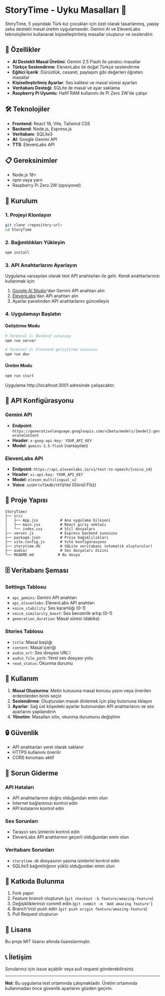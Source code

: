 # StoryTime - Uyku Masalları 🚀

StoryTime, 5 yaşındaki Türk kız çocukları için özel olarak tasarlanmış, yapay zeka destekli masal üretim uygulamasıdır. Gemini AI ve ElevenLabs teknolojilerini kullanarak kişiselleştirilmiş masallar oluşturur ve seslendirir.

## 🌟 Özellikler

- **AI Destekli Masal Üretimi**: Gemini 2.5 Flash ile yaratıcı masallar
- **Türkçe Seslendirme**: ElevenLabs ile doğal Türkçe seslendirme
- **Eğitici İçerik**: Dürüstlük, cesaret, paylaşım gibi değerleri öğreten masallar
- **Kişiselleştirilmiş Ayarlar**: Ses kalitesi ve masal süresi ayarları
- **Veritabanı Desteği**: SQLite ile masal ve ayar saklama
- **Raspberry Pi Uyumlu**: Hafif RAM kullanımı ile Pi Zero 2W'de çalışır

## 🛠️ Teknolojiler

- **Frontend**: React 18, Vite, Tailwind CSS
- **Backend**: Node.js, Express.js
- **Veritabanı**: SQLite3
- **AI**: Google Gemini API
- **TTS**: ElevenLabs API

## 📋 Gereksinimler

- Node.js 18+ 
- npm veya yarn
- Raspberry Pi Zero 2W (opsiyonel)

## 🚀 Kurulum

### 1. Projeyi Klonlayın
```bash
git clone <repository-url>
cd StoryTime
```

### 2. Bağımlılıkları Yükleyin
```bash
npm install
```

### 3. API Anahtarlarını Ayarlayın
Uygulama varsayılan olarak test API anahtarları ile gelir. Kendi anahtarlarınızı kullanmak için:

1. [Google AI Studio](https://aistudio.google.com/)'dan Gemini API anahtarı alın
2. [ElevenLabs](https://elevenlabs.io/)'dan API anahtarı alın
3. Ayarlar panelinden API anahtarlarını güncelleyin

### 4. Uygulamayı Başlatın

#### Geliştirme Modu
```bash
# Terminal 1: Backend sunucusu
npm run server

# Terminal 2: Frontend geliştirme sunucusu
npm run dev
```

#### Üretim Modu
```bash
npm run start
```

Uygulama http://localhost:3001 adresinde çalışacaktır.

## 🔧 API Konfigürasyonu

### Gemini API
- **Endpoint**: `https://generativelanguage.googleapis.com/v1beta/models/{model}:generateContent`
- **Header**: `x-goog-api-key: YOUR_API_KEY`
- **Model**: `gemini-2.5-flash` (varsayılan)

### ElevenLabs API
- **Endpoint**: `https://api.elevenlabs.io/v1/text-to-speech/{voice_id}`
- **Header**: `xi-api-key: YOUR_API_KEY`
- **Model**: `eleven_multilingual_v2`
- **Voice**: `xsGHrtxT5AdDzYXTQT0d` (Gönül Filiz)

## 📁 Proje Yapısı

```
StoryTime/
├── src/
│   ├── App.jsx          # Ana uygulama bileşeni
│   ├── main.jsx         # React giriş noktası
│   └── index.css        # Stil dosyaları
├── server.js            # Express backend sunucusu
├── package.json         # Proje bağımlılıkları
├── vite.config.js       # Vite konfigürasyonu
├── storytime.db         # SQLite veritabanı (otomatik oluşturulur)
├── audio/               # Ses dosyaları dizini
└── README.md           # Bu dosya
```

## 🗄️ Veritabanı Şeması

### Settings Tablosu
- `api_gemini`: Gemini API anahtarı
- `api_elevenlabs`: ElevenLabs API anahtarı
- `voice_stability`: Ses kararlılığı (0-1)
- `voice_similarity_boost`: Ses benzerlik artışı (0-1)
- `generation_duration`: Masal süresi (dakika)

### Stories Tablosu
- `title`: Masal başlığı
- `content`: Masal içeriği
- `audio_url`: Ses dosyası URL'i
- `audio_file_path`: Yerel ses dosyası yolu
- `read_status`: Okunma durumu

## 🎯 Kullanım

1. **Masal Oluşturma**: Metin kutusuna masal konusu yazın veya önerilen erdemlerden birini seçin
2. **Seslendirme**: Oluşturulan masalı dinlemek için play butonuna tıklayın
3. **Ayarlar**: Sağ üst köşedeki ayarlar butonundan API anahtarlarını ve ses ayarlarını yapılandırın
4. **Yönetim**: Masalları silin, okunma durumunu değiştirin

## 🔒 Güvenlik

- API anahtarları yerel olarak saklanır
- HTTPS kullanımı önerilir
- CORS koruması aktif

## 🐛 Sorun Giderme

### API Hataları
- API anahtarlarının doğru olduğundan emin olun
- İnternet bağlantınızı kontrol edin
- API kotalarını kontrol edin

### Ses Sorunları
- Tarayıcı ses izinlerini kontrol edin
- ElevenLabs API anahtarının geçerli olduğundan emin olun

### Veritabanı Sorunları
- `storytime.db` dosyasının yazma izinlerini kontrol edin
- SQLite3 bağımlılığının yüklü olduğundan emin olun

## 🤝 Katkıda Bulunma

1. Fork yapın
2. Feature branch oluşturun (`git checkout -b feature/amazing-feature`)
3. Değişikliklerinizi commit edin (`git commit -m 'Add amazing feature'`)
4. Branch'inizi push edin (`git push origin feature/amazing-feature`)
5. Pull Request oluşturun

## 📄 Lisans

Bu proje MIT lisansı altında lisanslanmıştır.

## 📞 İletişim

Sorularınız için issue açabilir veya pull request gönderebilirsiniz.

---

**Not**: Bu uygulama test ortamında çalışmaktadır. Üretim ortamında kullanmadan önce güvenlik ayarlarını gözden geçirin.
